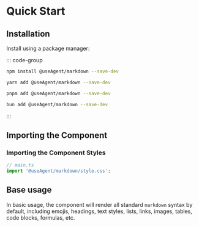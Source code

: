 # Quick Start

## Installation

Install using a package manager:

::: code-group

```bash [npm]
npm install @useAgent/markdown --save-dev
```

```bash [yarn]
yarn add @useAgent/markdown --save-dev
```

```bash [pnpm]
pnpm add @useAgent/markdown --save-dev
```

```bash [bun]
bun add @useAgent/markdown --save-dev
```

:::

## Importing the Component

### Importing the Component Styles

```ts
// main.ts
import '@useAgent/markdown/style.css';
```

## Base usage

In basic usage, the component will render all standard `markdown` syntax by default, including emojis, headings, text styles, lists, links, images, tables, code blocks, formulas, etc.

<demo vue="markdown/enbasic.vue"   />
